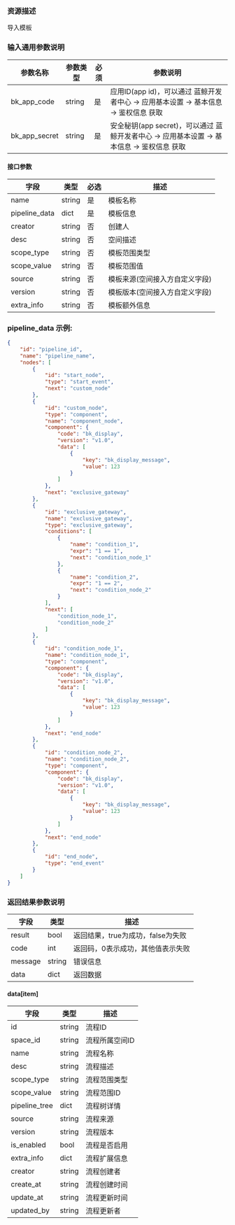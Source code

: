 ### 资源描述

导入模板

### 输入通用参数说明

| 参数名称          | 参数类型   | 必须 | 参数说明                                                       |
|---------------|--------|----|------------------------------------------------------------|
| bk_app_code   | string | 是  | 应用ID(app id)，可以通过 蓝鲸开发者中心 -> 应用基本设置 -> 基本信息 -> 鉴权信息 获取     |
| bk_app_secret | string | 是  | 安全秘钥(app secret)，可以通过 蓝鲸开发者中心 -> 应用基本设置 -> 基本信息 -> 鉴权信息 获取 |

#### 接口参数

| 字段             | 类型     | 必选 | 描述               |
|----------------|--------|----|------------------|
| name           | string | 是  | 模板名称             |
| pipeline_data  | dict   | 是  | 模板信息             |
| creator        | string | 否  | 创建人              |
| desc           | string | 否  | 空间描述             |
| scope_type     | string | 否  | 模板范围类型           |
| scope_value    | string | 否  | 模板范围值            |
| source         | string | 否  | 模板来源(空间接入方自定义字段) |
| version        | string | 否  | 模板版本(空间接入方自定义字段) |
| extra_info     | string | 否  | 模板额外信息           |


### pipeline_data 示例:
```json
{
    "id": "pipeline_id",
    "name": "pipeline_name",
    "nodes": [
        {
            "id": "start_node",
            "type": "start_event",
            "next": "custom_node"
        },
        {
            "id": "custom_node",
            "type": "component",
            "name": "component_node",
            "component": {
                "code": "bk_display",
                "version": "v1.0",
                "data": [
                    {
                        "key": "bk_display_message",
                        "value": 123
                    }
                ]
            },
            "next": "exclusive_gateway"
        },
        {
            "id": "exclusive_gateway",
            "name": "exclusive_gateway",
            "type": "exclusive_gateway",
            "conditions": [
                {
                    "name": "condition_1",
                    "expr": "1 == 1",
                    "next": "condition_node_1"
                },
                {
                    "name": "condition_2",
                    "expr": "1 == 2",
                    "next": "condition_node_2"
                }
            ],
            "next": [
                "condition_node_1",
                "condition_node_2"
            ]
        },
        {
            "id": "condition_node_1",
            "name": "condition_node_1",
            "type": "component",
            "component": {
                "code": "bk_display",
                "version": "v1.0",
                "data": [
                    {
                        "key": "bk_display_message",
                        "value": 123
                    }
                ]
            },
            "next": "end_node"
        },
        {
            "id": "condition_node_2",
            "name": "condition_node_2",
            "type": "component",
            "component": {
                "code": "bk_display",
                "version": "v1.0",
                "data": [
                    {
                        "key": "bk_display_message",
                        "value": 123
                    }
                ]
            },
            "next": "end_node"
        },
        {
            "id": "end_node",
            "type": "end_event"
        }
    ]
}
```

### 返回结果参数说明

| 字段      | 类型     | 描述                    |
|---------|--------|-----------------------|
| result  | bool   | 返回结果，true为成功，false为失败 |
| code    | int    | 返回码，0表示成功，其他值表示失败     |
| message | string | 错误信息                  |
| data    | dict   | 返回数据                  |

#### data[item]

| 字段            | 类型     | 描述       |
|---------------|--------|----------|
| id            | string | 流程ID     |
| space_id      | string | 流程所属空间ID |
| name          | string | 流程名称     |
| desc          | string | 流程描述     |
| scope_type    | string | 流程范围类型   |
| scope_value   | string | 流程范围ID   |
| pipeline_tree | dict   | 流程树详情    |
| source        | string | 流程来源     |
| version       | string | 流程版本     |
| is_enabled    | bool   | 流程是否启用   |
| extra_info    | dict   | 流程扩展信息   |
| creator       | string | 流程创建者    |
| create_at     | string | 流程创建时间   |
| update_at     | string | 流程更新时间   |
| updated_by    | string | 流程更新者    |
